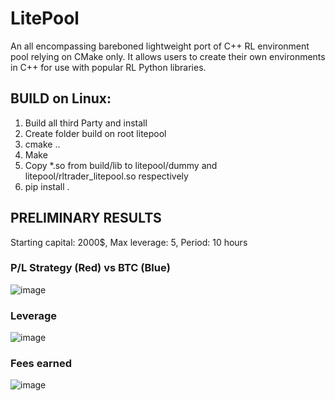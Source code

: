 # LitePool
An all encompassing bareboned lightweight port of C++ RL environment pool relying on CMake only.
It allows users to create their own environments in C++ for use with popular RL Python libraries.

## BUILD on Linux:
1. Build all third Party and install
2. Create folder build on root litepool
3. cmake ..
4. Make
5. Copy *.so from build/lib to litepool/dummy and litepool/rltrader_litepool.so respectively
6. pip install .

## PRELIMINARY RESULTS

Starting capital: 2000$, Max leverage: 5, Period: 10 hours

### P/L Strategy (Red) vs BTC (Blue)
![image](https://github.com/user-attachments/assets/ce2cffb0-723c-49b5-8130-1627c27332b0)


### Leverage
![image](https://github.com/user-attachments/assets/e8636b3b-b22c-4c0b-a030-ddcdb02a03c8)

### Fees earned
![image](https://github.com/user-attachments/assets/098b68bd-8cec-4796-9181-9c6299f63206)



